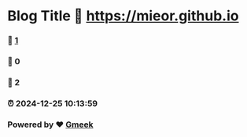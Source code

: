 # Blog Title :link: https://mieor.github.io 
### :page_facing_up: [1](https://mieor.github.io/tag.html) 
### :speech_balloon: 0 
### :hibiscus: 2 
### :alarm_clock: 2024-12-25 10:13:59 
### Powered by :heart: [Gmeek](https://github.com/Meekdai/Gmeek)
